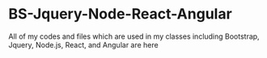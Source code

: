 # BS-Jquery-Node-React-Angular
All of my codes and files which are used in my classes including Bootstrap, Jquery, Node.js, React, and Angular are here
